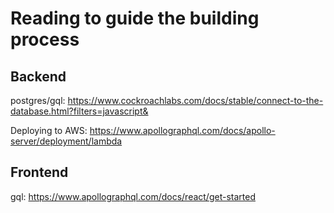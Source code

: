 # Reading to guide the building process

## Backend

postgres/gql: https://www.cockroachlabs.com/docs/stable/connect-to-the-database.html?filters=javascript&

Deploying to AWS: https://www.apollographql.com/docs/apollo-server/deployment/lambda

## Frontend
gql: https://www.apollographql.com/docs/react/get-started